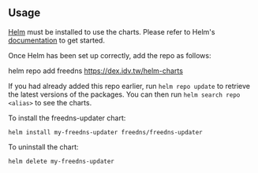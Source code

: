 ## Usage

[Helm](https://helm.sh) must be installed to use the charts.  Please refer to
Helm's [documentation](https://helm.sh/docs) to get started.

Once Helm has been set up correctly, add the repo as follows:

  helm repo add freedns https://dex.idv.tw/helm-charts

If you had already added this repo earlier, run `helm repo update` to retrieve
the latest versions of the packages.  You can then run `helm search repo
<alias>` to see the charts.

To install the freedns-updater chart:

    helm install my-freedns-updater freedns/freedns-updater

To uninstall the chart:

    helm delete my-freedns-updater

